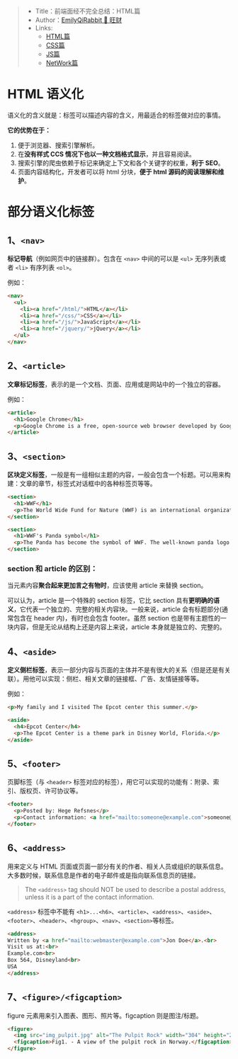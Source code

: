 > * Title：前端面经不完全总结：HTML篇
> * Author：[EmilyQiRabbit 🙋 旺财](https://github.com/EmilyQiRabbit)
> * Links:
>      * [HTML篇](https://github.com/EmilyQiRabbit/CodingRepository/blob/master/InterviewSummery/html.md)
>      * [CSS篇](https://github.com/EmilyQiRabbit/CodingRepository/blob/master/InterviewSummery/css.md)
>      * [JS篇](https://github.com/EmilyQiRabbit/CodingRepository/blob/master/InterviewSummery/js.md)
>      * [NetWork篇](https://github.com/EmilyQiRabbit/CodingRepository/blob/master/InterviewSummery/network.md)

# HTML 语义化

语义化的含义就是：标签可以描述内容的含义，用最适合的标签做对应的事情。

**它的优势在于：**
1. 便于浏览器、搜索引擎解析。
2. 在**没有样式 CCS 情况下也以一种文档格式显示**，并且容易阅读。
3. 搜索引擎的爬虫依赖于标记来确定上下文和各个关键字的权重，**利于 SEO**。
4. 页面内容结构化，开发者可以将 html 分块，**便于 html 源码的阅读理解和维护**。

# 部分语义化标签

## 1、`<nav>`

**标记导航**（例如网页中的链接群）。包含在 `<nav>` 中间的可以是 `<ul>` 无序列表或者 `<li>` 有序列表 `<ol>`。

例如：

```html
<nav>
  <ul>
    <li><a href="/html/">HTML</a></li>
    <li><a href="/css/">CSS</a></li>
    <li><a href="/js/">JavaScript</a></li>
    <li><a href="/jquery/">jQuery</a></li>
  </ul>
</nav>
```

## 2、`<article>`

**文章标记标签**，表示的是一个文档、页面、应用或是网站中的一个独立的容器。

例如：

```html
<article>
  <h1>Google Chrome</h1>
  <p>Google Chrome is a free, open-source web browser developed by Google, released in 2008.</p>
</article>
```

## 3、`<section>`

**区块定义标签**，一般是有一组相似主题的内容，一般会包含一个标题。可以用来构建：文章的章节，标签式对话框中的各种标签页等等。

```html
<section>
  <h1>WWF</h1>
  <p>The World Wide Fund for Nature (WWF) is an international organization working on issues regarding the conservation, research and restoration of the environment, formerly named the World Wildlife Fund. WWF was founded in 1961.</p>
</section>

<section>
  <h1>WWF's Panda symbol</h1>
  <p>The Panda has become the symbol of WWF. The well-known panda logo of WWF originated from a panda named Chi Chi that was transferred from the Beijing Zoo to the London Zoo in the same year of the establishment of WWF.</p>
</section>
```

### section 和 article 的区别：

当元素内容**聚合起来更加言之有物时**，应该使用 article 来替换 section。

可以认为，article 是一个特殊的 section 标签，它比 section 具有**更明确的语义**，它代表一个独立的、完整的相关内容块。一般来说，article 会有标题部分(通常包含在 header 内)，有时也会包含 footer。虽然 section 也是带有主题性的一块内容，但是无论从结构上还是内容上来说，article 本身就是独立的、完整的。

## 4、`<aside>`

**定义侧栏标签**，表示一部分内容与页面的主体并不是有很大的关系（但是还是有关联）。用他可以实现：侧栏、相关文章的链接框、广告、友情链接等等。

例如：

```html
<p>My family and I visited The Epcot center this summer.</p>

<aside>
  <h4>Epcot Center</h4>
  <p>The Epcot Center is a theme park in Disney World, Florida.</p>
</aside>
```

## 5、`<footer>`

页脚标签（与 `<header>` 标签对应的标签），用它可以实现的功能有：附录、索引、版权页、许可协议等。

```html
<footer>
  <p>Posted by: Hege Refsnes</p>
  <p>Contact information: <a href="mailto:someone@example.com">someone@example.com</a>.</p>
</footer>
```

## 6、`<address>`

用来定义与 HTML 页面或页面一部分有关的作者、相关人员或组织的联系信息。大多数时候，联系信息是作者的电子邮件或是指向联系信息页的链接。

> The `<address>` tag should NOT be used to describe a postal address, unless it is a part of the contact information.

`<address>` 标签中不能有 `<h1>...<h6>`、`<article>`、`<address>`、`<aside>`、`<footer>`、`<header>`、`<hgroup>`、`<nav>`、`<section>`等标签。

```html
<address>
Written by <a href="mailto:webmaster@example.com">Jon Doe</a>.<br> 
Visit us at:<br>
Example.com<br>
Box 564, Disneyland<br>
USA
</address>
```

## 7、`<figure>/<figcaption>`

figure 元素用来引入图表、图形、照片等。figcaption 则是图注/标题。

```html
<figure>
  <img src="img_pulpit.jpg" alt="The Pulpit Rock" width="304" height="228">
  <figcaption>Fig1. - A view of the pulpit rock in Norway.</figcaption>
</figure>
```

